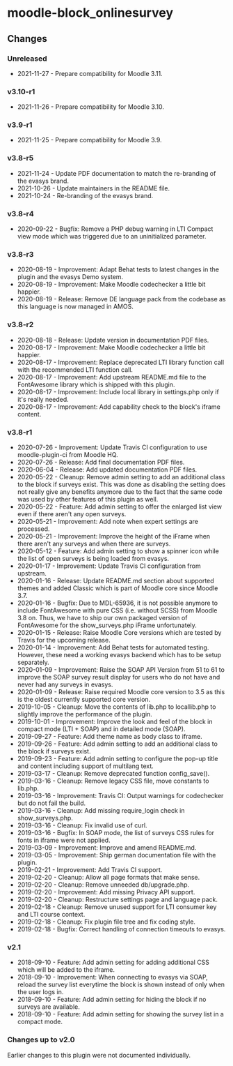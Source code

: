 moodle-block_onlinesurvey
=========================

Changes
-------

### Unreleased

* 2021-11-27 - Prepare compatibility for Moodle 3.11.

### v3.10-r1

* 2021-11-26 - Prepare compatibility for Moodle 3.10.

### v3.9-r1

* 2021-11-25 - Prepare compatibility for Moodle 3.9.

### v3.8-r5

* 2021-11-24 - Update PDF documentation to match the re-branding of the evasys brand. 
* 2021-10-26 - Update maintainers in the README file.
* 2021-10-24 - Re-branding of the evasys brand.

### v3.8-r4

* 2020-09-22 - Bugfix: Remove a PHP debug warning in LTI Compact view mode which was triggered due to an uninitialized parameter.

### v3.8-r3

* 2020-08-19 - Improvement: Adapt Behat tests to latest changes in the plugin and the evasys Demo system.
* 2020-08-19 - Improvement: Make Moodle codechecker a little bit happier.
* 2020-08-19 - Release: Remove DE language pack from the codebase as this language is now managed in AMOS.

### v3.8-r2

* 2020-08-18 - Release: Update version in documentation PDF files.
* 2020-08-17 - Improvement: Make Moodle codechecker a little bit happier.
* 2020-08-17 - Improvement: Replace deprecated LTI library function call with the recommended LTI function call.
* 2020-08-17 - Improvement: Add upstream README.md file to the FontAwesome library which is shipped with this plugin.
* 2020-08-17 - Improvement: Include local library in settings.php only if it's really needed.
* 2020-08-17 - Improvement: Add capability check to the block's iframe content.

### v3.8-r1

* 2020-07-26 - Improvement: Update Travis CI configuration to use moodle-plugin-ci from Moodle HQ.
* 2020-07-26 - Release: Add final documentation PDF files.
* 2020-06-04 - Release: Add updated documentation PDF files.
* 2020-05-22 - Cleanup: Remove admin setting to add an additional class to the block if surveys exist. This was done as disabling the setting does not really give any benefits anymore due to the fact that the same code was used by other features of this plugin as well.
* 2020-05-22 - Feature: Add admin setting to offer the enlarged list view even if there aren't any open surveys.
* 2020-05-21 - Improvement: Add note when expert settings are processed.
* 2020-05-21 - Improvement: Improve the height of the iFrame when there aren't any surveys and when there are surveys.
* 2020-05-12 - Feature: Add admin setting to show a spinner icon while the list of open surveys is being loaded from evasys.
* 2020-01-17 - Improvement: Update Travis CI configuration from upstream.
* 2020-01-16 - Release: Update README.md section about supported themes and added Classic which is part of Moodle core since Moodle 3.7.
* 2020-01-16 - Bugfix: Due to MDL-65936, it is not possible anymore to include FontAwesome with pure CSS (i.e. without SCSS) from Moodle 3.8 on. Thus, we have to ship our own packaged version of FontAwesome for the show_surveys.php iFrame unfortunately.
* 2020-01-15 - Release: Raise Moodle Core versions which are tested by Travis for the upcoming release.
* 2020-01-14 - Improvement: Add Behat tests for automated testing. However, these need a working evasys backend which has to be setup separately.
* 2020-01-09 - Improvement: Raise the SOAP API Version from 51 to 61 to improve the SOAP survey result display for users who do not have and never had any surveys in evasys.
* 2020-01-09 - Release: Raise required Moodle core version to 3.5 as this is the oldest currently supported core version.
* 2019-10-05 - Cleanup: Move the contents of lib.php to locallib.php to slightly improve the performance of the plugin.
* 2019-10-01 - Improvement: Improve the look and feel of the block in compact mode (LTI + SOAP) and in detailed mode (SOAP).
* 2019-09-27 - Feature: Add theme name as body class to iframe.
* 2019-09-26 - Feature: Add admin setting to add an additional class to the block if surveys exist.
* 2019-09-23 - Feature: Add admin setting to configure the pop-up title and content including support of multilang text.
* 2019-03-17 - Cleanup: Remove deprecated function config_save().
* 2019-03-16 - Cleanup: Remove legacy CSS file, move constants to lib.php.
* 2019-03-16 - Improvement: Travis CI: Output warnings for codechecker but do not fail the build.
* 2019-03-16 - Cleanup: Add missing require_login check in show_surveys.php.
* 2019-03-16 - Cleanup: Fix invalid use of curl.
* 2019-03-16 - Bugfix: In SOAP mode, the list of surveys CSS rules for fonts in iframe were not applied.
* 2019-03-09 - Improvement: Improve and amend README.md.
* 2019-03-05 - Improvement: Ship german documentation file with the plugin.
* 2019-02-21 - Improvement: Add Travis CI support.
* 2019-02-20 - Cleanup: Allow all page formats that make sense.
* 2019-02-20 - Cleanup: Remove unneeded db/upgrade.php.
* 2019-02-20 - Improvement: Add missing Privacy API support.
* 2019-02-20 - Cleanup: Restructure settings page and language pack.
* 2019-02-18 - Cleanup: Remove unused support for LTI consumer key and LTI course context.
* 2019-02-18 - Cleanup: Fix plugin file tree and fix coding style. 
* 2019-02-18 - Bugfix: Correct handling of connection timeouts to evasys.

### v2.1

* 2018-09-10 - Feature: Add admin setting for adding additional CSS which will be added to the iframe.
* 2018-09-10 - Improvement: When connecting to evasys via SOAP, reload the survey list everytime the block is shown instead of only when the user logs in.
* 2018-09-10 - Feature: Add admin setting for hiding the block if no surveys are available.
* 2018-09-10 - Feature: Add admin setting for showing the survey list in a compact mode.

### Changes up to v2.0

Earlier changes to this plugin were not documented individually.
